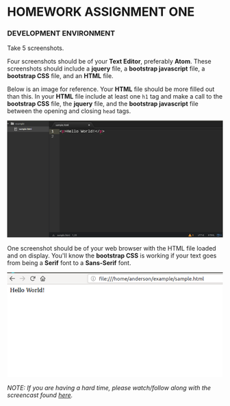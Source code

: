 # HOMEWORK ASSIGNMENT ONE

### DEVELOPMENT ENVIRONMENT

Take 5 screenshots.

Four screenshots should be of your **Text Editor**, preferably **Atom**.  These screenshots should
include a **jquery** file, a **bootstrap javascript** file, a **bootstrap CSS** file, and an **HTML**
file.

Below is an image for reference.  Your **HTML** file should be more filled out than this.  In your **HTML** file include at least one `h1` tag and make a call to the **bootstrap CSS** file, the **jquery** file, and the **bootstrap javascript** file between the opening and closing `head` tags.

![sample](image-a-hw1.png)

One screenshot should be of your web browser with the HTML file loaded and on display.  You'll know the **bootstrap CSS** is working if your text goes from being a **Serif** font to a **Sans-Serif** font.

![sample](imageb-hw1.png)

*NOTE: If you are having a hard time, please watch/follow along with the screencast found [here](https://www.youtube.com/watch?v=S5n6VUvL_MM&feature=youtu.be).*
